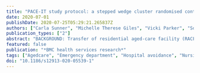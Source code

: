 ```yaml
---
title: "PACE-IT study protocol: a stepped wedge cluster randomised controlled trial evaluating the implementation of telehealth visual assessment in emergency care for people living in residential aged-care facilities"
date: 2020-07-01
publishDate: 2020-07-25T05:29:21.265837Z
authors: ["Carla Sunner", "Michelle Therese Giles", "Vicki Parker", "Sophie Dilworth", "Kamana Bantawa", "Ashley Kable", "Chris Oldmeadow", "Maralyn Foureur"]
publication_types: ["2"]
abstract: "BACKGROUND: Transfer of residential aged-care facility (RACF) residents to Emergency Departments (ED) is common, risky and expensive. RACF residents who present to ED are more likely to have hospital readmissions, longer stays and face major risks related to hospital acquired complications. Aged Care Emergency services (ACE) is a nurse led, protocol- guided, telephone RACF/ED outreach model that has been shown to be effective in reducing hospitalisation and length of hospital stay for RACF residents in the Hunter New England Local Health District, New South Wales (NSW). The Partnerships in Aged-Care Emergency services using Interactive Telehealth (PACE-IT) project enhances ACE by incorporating interactive video assessment and consultation. The PACE-IT project's primary aim is to assess whether augmentation of ACE services through the addition of protocol-guided interactive Visual Telehealth Consultation (VTC) for clinical decision-making, plus telephone follow-up, reduces RACF resident transfers to ED. METHODS: A stepped-wedge cluster randomised controlled trial will be conducted. The intervention will be delivered sequentially to 8 clusters; each cluster comprises one ED and two RACFs in NSW, Australia. The 16 RACFs in the study will be selected for order of implementation using a computer-generated randomisation sequence. A 2-step randomisation process will be undertaken, randomising the hospital EDs first and then randomising the RACFs aligned with each hospital. The PACE-IT intervention comprises: an initial phone call by RACFs to the ACE service in the ED; the ACE service in ED responds with a protocol-guided VTC, a management plan agreed between all participants; an automated consultation summary letter to the General Practitioner and the RACF; a post VTC 24 h follow-up phone call to the RACF. DISCUSSION: If shown to be effective, the intervention has the potential to improve the clinical care and quality of life for residents. Findings will provide high level evidence that will inform sustainable change and broad translation into practice across NSW. It will show how the change has been achieved and highlight success factors for scalability and sustainability. It will inform review of processes, the development of policy and guidelines that will integrate PACE-IT into existing service models in NSW. TRIAL REGISTRATION: The trial is registered with the Australian New Zealand Clinical Trials Registry (Trial ID ACTR N12619001692123 ) 02/12/2020.)."
featured: false
publication: "*BMC health services research*"
tags: ["Agedcare", "Emergency department", "Hospital avoidance", "Nursing home", "Older person", "stepped-wedge trial", "Telehealth"]
doi: "10.1186/s12913-020-05539-1"
---
```


